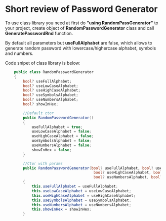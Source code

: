 <H1>Short review of Password Generator</H1> 


 
To use class library you need at first do <b>"using RandomPassGenerator"</b> to your project, create object of <b>RandomPasswordGenerator</b> class and call <b>GeneratePasswordRnd</b> function. 


 
By default all parameters but <b>useFullAlphabet</b> are false, which allows to generate random password with lowercase/highercase alphabet, symbols and numbers. 

Code snipet of class library is below: 


```C# 
    public class RandomPasswordGenerator
    {
        bool? useFullAlphabet;
        bool? useLowCaseAlphabet;
        bool? useHighCaseAlphabet;
        bool? useSymbolsAlphabet;
        bool? useNumbersAlphabet;
        bool? showInHex;

        //Default ctor
        public RandomPasswordGenerator()
        {
            useFullAlphabet = true;
            useLowCaseAlphabet = false;
            useHighCaseAlphabet = false;
            useSymbolsAlphabet = false;
            useNumbersAlphabet = false;
            showInHex = false;         
        }

        //Ctor with params
        public RandomPasswordGenerator(bool? useFullAlphabet, bool? useLowCaseAlphabet, 
                                        bool? useHighCaseAlphabet, bool? useSymbolsAlphabet, 
                                        bool? useNumbersAlphabet, bool? showInHex)
        {
            this.useFullAlphabet = useFullAlphabet;
            this.useLowCaseAlphabet = useLowCaseAlphabet;
            this.useHighCaseAlphabet = useHighCaseAlphabet;
            this.useSymbolsAlphabet = useSymbolsAlphabet;
            this.useNumbersAlphabet = useNumbersAlphabet;
            this.showInHex = showInHex;
        }

```